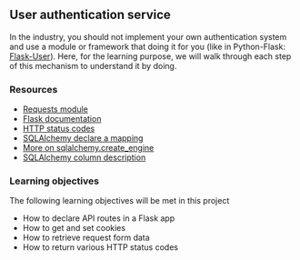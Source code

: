 ## User authentication service
In the industry, you should not implement your own authentication system and use a module or framework that doing it for you (like in Python-Flask: [Flask-User](https://flask-user.readthedocs.io/en/latest/)). Here, for the learning purpose, we will walk through each step of this mechanism to understand it by doing.    

### Resources
* [Requests module](https://requests.kennethreitz.org/en/master/user/quickstart/)  
* [Flask documentation](https://flask.palletsprojects.com/en/1.1.x/quickstart/)  
* [HTTP status codes](https://www.w3.org/Protocols/rfc2616/rfc2616-sec10.html)  
* [SQLAlchemy declare a mapping](https://docs.sqlalchemy.org/en/13/orm/tutorial.html#declare-a-mapping)
* [More on sqlalchemy.create_engine](https://docs.sqlalchemy.org/en/13/core/engines.html#sqlalchemy.create_engine) 
* [SQLAlchemy column description](https://docs.sqlalchemy.org/en/13/core/metadata.html#sqlalchemy.schema.Column) 

### Learning objectives
The following learning objectives will be met in this project
* How to declare API routes in a Flask app
* How to get and set cookies
* How to retrieve request form data
* How to return various HTTP status codes



